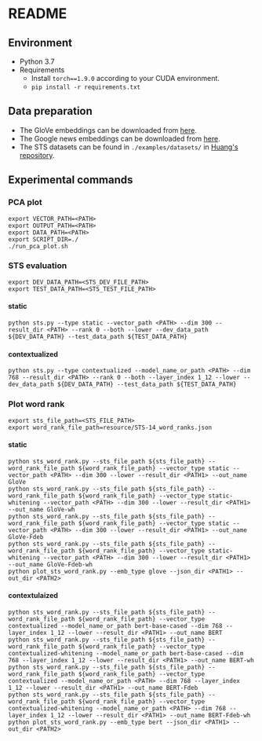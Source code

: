 # README
## Environment
- Python 3.7
- Requirements
    - Install `torch==1.9.0` according to your CUDA environment.
    - ```pip install -r requirements.txt```
    
## Data preparation
- The GloVe embeddings can be downloaded from [here](https://nlp.stanford.edu/projects/glove/). 
- The Google news embeddings can be downloaded from [here](https://code.google.com/archive/p/word2vec/). 
- The STS datasets can be found in `./examples/datasets/` in [Huang's repository](https://github.com/Jun-jie-Huang/WhiteningBERT).

## Experimental commands
### PCA plot
```
export VECTOR_PATH=<PATH>
export OUTPUT_PATH=<PATH>
export DATA_PATH=<PATH>
export SCRIPT_DIR=./
./run_pca_plot.sh
```

### STS evaluation
```
export DEV_DATA_PATH=<STS_DEV_FILE_PATH>
export TEST_DATA_PATH=<STS_TEST_FILE_PATH>
```

#### static
```
python sts.py --type static --vector_path <PATH> --dim 300 --result_dir <PATH> --rank 0 --both --lower --dev_data_path ${DEV_DATA_PATH} --test_data_path ${TEST_DATA_PATH}
```

#### contextualized
```
python sts.py --type contextualized --model_name_or_path <PATH> --dim 768 --result_dir <PATH> --rank 0 --both --layer_index 1_12 --lower --dev_data_path ${DEV_DATA_PATH} --test_data_path ${TEST_DATA_PATH}
```

### Plot word rank
```
export sts_file_path=<STS_FILE_PATH>
export word_rank_file_path=resource/STS-14_word_ranks.json
```

#### static
```
python sts_word_rank.py --sts_file_path ${sts_file_path} --word_rank_file_path ${word_rank_file_path} --vector_type static --vector_path <PATH> --dim 300 --lower --result_dir <PATH1> --out_name GloVe 
python sts_word_rank.py --sts_file_path ${sts_file_path} --word_rank_file_path ${word_rank_file_path} --vector_type static-whitening --vector_path <PATH> --dim 300 --lower --result_dir <PATH1> --out_name GloVe-wh
python sts_word_rank.py --sts_file_path ${sts_file_path} --word_rank_file_path ${word_rank_file_path} --vector_type static --vector_path <PATH> --dim 300 --lower --result_dir <PATH1> --out_name GloVe-Fdeb
python sts_word_rank.py --sts_file_path ${sts_file_path} --word_rank_file_path ${word_rank_file_path} --vector_type static-whitening --vector_path <PATH> --dim 300 --lower --result_dir <PATH1> --out_name GloVe-Fdeb-wh
python plot_sts_word_rank.py --emb_type glove --json_dir <PATH1> --out_dir <PATH2>
```

#### contextulaized
```
python sts_word_rank.py --sts_file_path ${sts_file_path} --word_rank_file_path ${word_rank_file_path} --vector_type contextualized --model_name_or_path bert-base-cased --dim 768 --layer_index 1_12 --lower --result_dir <PATH1> --out_name BERT
python sts_word_rank.py --sts_file_path ${sts_file_path} --word_rank_file_path ${word_rank_file_path} --vector_type contextualized-whitening --model_name_or_path bert-base-cased --dim 768 --layer_index 1_12 --lower --result_dir <PATH1> --out_name BERT-wh
python sts_word_rank.py --sts_file_path ${sts_file_path} --word_rank_file_path ${word_rank_file_path} --vector_type contextualized --model_name_or_path <PATH> --dim 768 --layer_index 1_12 --lower --result_dir <PATH1> --out_name BERT-Fdeb
python sts_word_rank.py --sts_file_path ${sts_file_path} --word_rank_file_path ${word_rank_file_path} --vector_type contextualized-whitening --model_name_or_path <PATH> --dim 768 --layer_index 1_12 --lower --result_dir <PATH1> --out_name BERT-Fdeb-wh
python plot_sts_word_rank.py --emb_type bert --json_dir <PATH1> --out_dir <PATH2>
```
    
